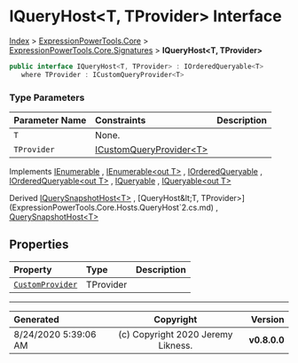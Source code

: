 ﻿# IQueryHost&lt;T, TProvider> Interface

[Index](../index.md) > [ExpressionPowerTools.Core](ExpressionPowerTools.Core.a.md) > [ExpressionPowerTools.Core.Signatures](ExpressionPowerTools.Core.Signatures.n.md) > **IQueryHost<T, TProvider>**



```csharp
public interface IQueryHost<T, TProvider> : IOrderedQueryable<T>
   where TProvider : ICustomQueryProvider<T>
```

### Type Parameters

| Parameter Name | Constraints | Description |
| :-- | :-- | :-- |
| `T` | None. |  |
| `TProvider` | [ICustomQueryProvider&lt;T>](ExpressionPowerTools.Core.Signatures.ICustomQueryProvider`1.i.md) |  |

Implements  [IEnumerable](https://docs.microsoft.com/dotnet/api/system.collections.ienumerable) ,  [IEnumerable&lt;out T>](https://docs.microsoft.com/dotnet/api/system.collections.generic.ienumerable-1) ,  [IOrderedQueryable](https://docs.microsoft.com/dotnet/api/system.linq.iorderedqueryable) ,  [IOrderedQueryable&lt;out T>](https://docs.microsoft.com/dotnet/api/system.linq.iorderedqueryable-1) ,  [IQueryable](https://docs.microsoft.com/dotnet/api/system.linq.iqueryable) ,  [IQueryable&lt;out T>](https://docs.microsoft.com/dotnet/api/system.linq.iqueryable-1) 

Derived  [IQuerySnapshotHost&lt;T>](ExpressionPowerTools.Core.Signatures.IQuerySnapshotHost`1.i.md) ,  [QueryHost&lt;T, TProvider>](ExpressionPowerTools.Core.Hosts.QueryHost`2.cs.md) ,  [QuerySnapshotHost&lt;T>](ExpressionPowerTools.Core.Hosts.QuerySnapshotHost`1.cs.md) 

## Properties

| Property | Type | Description |
| :-- | :-- | :-- |
| [`CustomProvider`](ExpressionPowerTools.Core.Signatures.IQueryHost`2.CustomProvider.prop.md) | TProvider |  |


---

| Generated | Copyright | Version |
| :-- | :-: | --: |
| 8/24/2020 5:39:06 AM | (c) Copyright 2020 Jeremy Likness. | **v0.8.0.0** |
